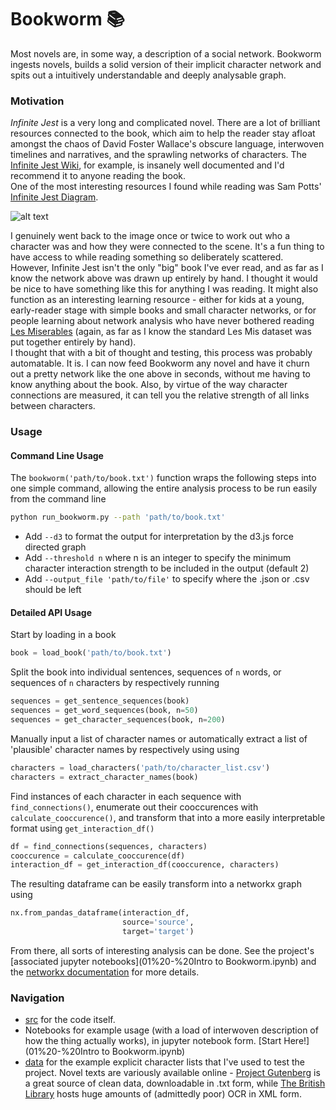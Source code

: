 # Bookworm :books:
Most novels are, in some way, a description of a social network. Bookworm ingests novels, builds a solid version of their implicit character network and spits out a intuitively understandable and deeply analysable graph.

### Motivation
_Infinite Jest_ is a very long and complicated novel. There are a lot of brilliant resources connected to the book, which aim to help the reader stay afloat amongst the chaos of David Foster Wallace's obscure language, interwoven timelines and narratives, and the sprawling networks of characters. The [Infinite Jest Wiki](http://infinitejest.wallacewiki.com/david-foster-wallace/index.php?title=Infinite_Jest_Page_by_Page), for example, is insanely well documented and I'd recommend it to anyone reading the book.  
One of the most interesting resources I found while reading was Sam Potts' [Infinite Jest Diagram](http://www.sampottsinc.com/ij/).  

![alt text](https://a.fastcompany.net/upload/IJ_Diagram-Huge-A.jpg "IJmap")

I genuinely went back to the image once or twice to work out who a character was and how they were connected to the scene. It's a fun thing to have access to while reading something so deliberately scattered.  
However, Infinite Jest isn't the only "big" book I've ever read, and as far as I know the network above was drawn up entirely by hand. I thought it would be nice to have something like this for anything I was reading. It might also function as an interesting learning resource - either for kids at a young, early-reader stage with simple books and small character networks, or for people learning about network analysis who have never bothered reading [Les Miserables](https://bl.ocks.org/mbostock/4062045) (again, as far as I know the standard Les Mis dataset was put together entirely by hand).  
I thought that with a bit of thought and testing, this process was probably automatable. It is. I can now feed Bookworm any novel and have it churn out a pretty network like the one above in seconds, without me having to know anything about the book. Also, by virtue of the way character connections are measured, it can tell you the relative strength of all links between characters.

### Usage
#### Command Line Usage
The `bookworm('path/to/book.txt')` function wraps the following steps into one simple command, allowing the entire analysis process to be run easily from the command line
```bash
python run_bookworm.py --path 'path/to/book.txt'
```
- Add `--d3` to format the output for interpretation by the d3.js force directed graph
- Add `--threshold n` where n is an integer to specify the minimum character interaction strength to be included in the output (default 2)
- Add `--output_file 'path/to/file'` to specify where the .json or .csv should be left

#### Detailed API Usage
Start by loading in a book
```python
book = load_book('path/to/book.txt')
```
Split the book into individual sentences, sequences of `n` words, or sequences of `n` characters by respectively running
```python
sequences = get_sentence_sequences(book)
sequences = get_word_sequences(book, n=50)
sequences = get_character_sequences(book, n=200)
```
Manually input a list of character names or automatically extract a list of 'plausible' character names by respectively using
 using
```python
characters = load_characters('path/to/character_list.csv')
characters = extract_character_names(book)
```
Find instances of each character in each sequence with `find_connections()`, enumerate out their cooccurences with `calculate_cooccurence()`, and transform that into a more easily interpretable format using `get_interaction_df()`
```python
df = find_connections(sequences, characters)
cooccurence = calculate_cooccurence(df)
interaction_df = get_interaction_df(cooccurence, characters)
```
The resulting dataframe can be easily transform into a networkx graph using
```python
nx.from_pandas_dataframe(interaction_df,
                         source='source',
                         target='target')
```
From there, all sorts of interesting analysis can be done. See the project's [associated jupyter notebooks](01%20-%20Intro to Bookworm.ipynb) and the [networkx documentation](https://networkx.github.io/documentation/stable/index.html) for more details.

### Navigation
- [src](src) for the code itself.
- Notebooks for example usage (with a load of interwoven description of how the thing actually works), in jupyter notebook form. [Start Here!](01%20-%20Intro to Bookworm.ipynb)
- [data](data) for the example explicit character lists that I've used to test the project. Novel texts are variously available online - [Project Gutenberg](https://www.gutenberg.org/browse/scores/top#books-last30) is a great source of clean data, downloadable in .txt form, while [The British Library](https://data.bl.uk/digbks/) hosts huge amounts of (admittedly poor) OCR in XML form.
